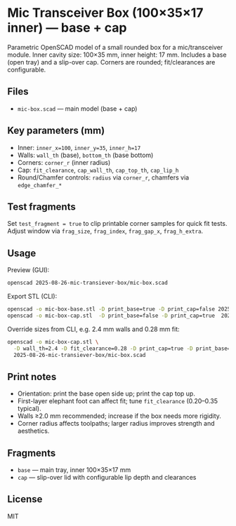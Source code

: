 # Mic Transceiver Box (100×35×17 inner) — base + cap

Parametric OpenSCAD model of a small rounded box for a mic/transceiver module.
Inner cavity size: 100×35 mm, inner height: 17 mm. Includes a base (open tray)
and a slip-over cap. Corners are rounded; fit/clearances are configurable.

## Files
- `mic-box.scad` — main model (base + cap)

## Key parameters (mm)
- Inner: `inner_x=100`, `inner_y=35`, `inner_h=17`
- Walls: `wall_th` (base), `bottom_th` (base bottom)
- Corners: `corner_r` (inner radius)
- Cap: `fit_clearance`, `cap_wall_th`, `cap_top_th`, `cap_lip_h`
- Round/Chamfer controls: `radius` via `corner_r`, chamfers via `edge_chamfer_*`

## Test fragments
Set `test_fragment = true` to clip printable corner samples for quick fit tests.
Adjust window via `frag_size`, `frag_index`, `frag_gap_x`, `frag_h_extra`.

## Usage
Preview (GUI):
```bash
openscad 2025-08-26-mic-transiever-box/mic-box.scad
```

Export STL (CLI):
```bash
openscad -o mic-box-base.stl -D print_base=true -D print_cap=false 2025-08-26-mic-transiever-box/mic-box.scad
openscad -o mic-box-cap.stl  -D print_base=false -D print_cap=true  2025-08-26-mic-transiever-box/mic-box.scad
```

Override sizes from CLI, e.g. 2.4 mm walls and 0.28 mm fit:
```bash
openscad -o mic-box-cap.stl \
  -D wall_th=2.4 -D fit_clearance=0.28 -D print_cap=true -D print_base=false \
  2025-08-26-mic-transiever-box/mic-box.scad
```

## Print notes
- Orientation: print the base open side up; print the cap top up.
- First-layer elephant foot can affect fit; tune `fit_clearance` (0.20–0.35 typical).
- Walls ≥2.0 mm recommended; increase if the box needs more rigidity.
- Corner radius affects toolpaths; larger radius improves strength and aesthetics.

## Fragments
- `base` — main tray, inner 100×35×17 mm
- `cap` — slip-over lid with configurable lip depth and clearances

## License
MIT
